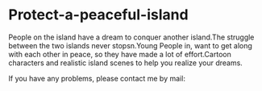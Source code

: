 # Protect-a-peaceful-island

People on the island have a dream to conquer another island.The struggle between the two islands never stopsn.Young People in, want to get along with each other in peace, so they have made a lot of effort.Cartoon characters and realistic island scenes to help you realize your dreams.

If you have any problems, please contact me by mail: 
